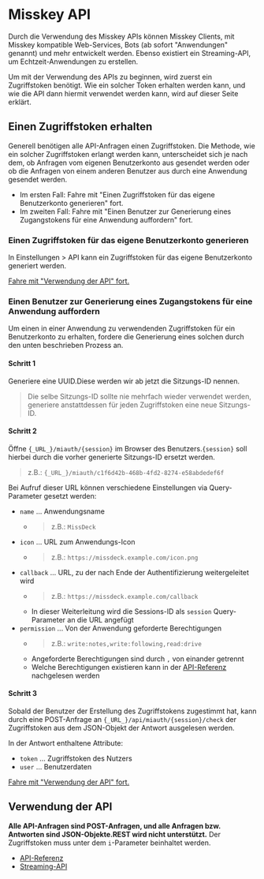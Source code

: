 # Misskey API

Durch die Verwendung des Misskey APIs können Misskey Clients, mit Misskey kompatible Web-Services, Bots (ab sofort "Anwendungen" genannt) und mehr entwickelt werden. Ebenso existiert ein Streaming-API, um Echtzeit-Anwendungen zu erstellen.

Um mit der Verwendung des APIs zu beginnen, wird zuerst ein Zugriffstoken benötigt. Wie ein solcher Token erhalten werden kann, und wie die API dann hiermit verwendet werden kann, wird auf dieser Seite erklärt.

## Einen Zugriffstoken erhalten
Generell benötigen alle API-Anfragen einen Zugriffstoken. Die Methode, wie ein solcher Zugriffstoken erlangt werden kann, unterscheidet sich je nach dem, ob Anfragen vom eigenen Benutzerkonto aus gesendet werden oder ob die Anfragen von einem anderen Benutzer aus durch eine Anwendung gesendet werden.

* Im ersten Fall: Fahre mit "Einen Zugriffstoken für das eigene Benutzerkonto generieren" fort.
* Im zweiten Fall: Fahre mit "Einen Benutzer zur Generierung eines Zugangstokens für eine Anwendung auffordern" fort.

### Einen Zugriffstoken für das eigene Benutzerkonto generieren
In Einstellungen > API kann ein Zugriffstoken für das eigene Benutzerkonto generiert werden.

[Fahre mit "Verwendung der API" fort.](#Verwendung-der-API)

### Einen Benutzer zur Generierung eines Zugangstokens für eine Anwendung auffordern
Um einen in einer Anwendung zu verwendenden Zugriffstoken für ein Benutzerkonto zu erhalten, fordere die Generierung eines solchen durch den unten beschrieben Prozess an.

#### Schritt 1

Generiere eine UUID.Diese werden wir ab jetzt die Sitzungs-ID nennen.

> Die selbe Sitzungs-ID sollte nie mehrfach wieder verwendet werden, generiere anstattdessen für jeden Zugriffstoken eine neue Sitzungs-ID.

#### Schritt 2

Öffne `{_URL_}/miauth/{session}` im Browser des Benutzers.`{session}` soll hierbei durch die vorher generierte Sitzungs-ID ersetzt werden.
> z.B.: `{_URL_}/miauth/c1f6d42b-468b-4fd2-8274-e58abdedef6f`

Bei Aufruf dieser URL können verschiedene Einstellungen via Query-Parameter gesetzt werden:
* `name` ... Anwendungsname
    * > z.B.: `MissDeck`
* `icon` ... URL zum Anwendungs-Icon
    * > z.B.: `https://missdeck.example.com/icon.png`
* `callback` ... URL, zu der nach Ende der Authentifizierung weitergeleitet wird
    * > z.B.: `https://missdeck.example.com/callback`
    * In dieser Weiterleitung wird die Sessions-ID als `session` Query-Parameter an die URL angefügt
* `permission` ... Von der Anwendung geforderte Berechtigungen
    * > z.B.: `write:notes,write:following,read:drive`
    * Angeforderte Berechtigungen sind durch `,` von einander getrennt
    * Welche Berechtigungen existieren kann in der [API-Referenz](/api-doc) nachgelesen werden

#### Schritt 3
Sobald der Benutzer der Erstellung des Zugriffstokens zugestimmt hat, kann durch eine POST-Anfrage an `{_URL_}/api/miauth/{session}/check` der Zugriffstoken aus dem JSON-Objekt der Antwort ausgelesen werden.

In der Antwort enthaltene Attribute:
* `token` ... Zugriffstoken des Nutzers
* `user` ... Benutzerdaten

[Fahre mit "Verwendung der API" fort.](#Verwendung-der-API)

## Verwendung der API
**Alle API-Anfragen sind POST-Anfragen, und alle Anfragen bzw. Antworten sind JSON-Objekte.REST wird nicht unterstützt.** Der Zugriffstoken muss unter dem `i`-Parameter beinhaltet werden.

* [API-Referenz](/api-doc)
* [Streaming-API](./stream)
